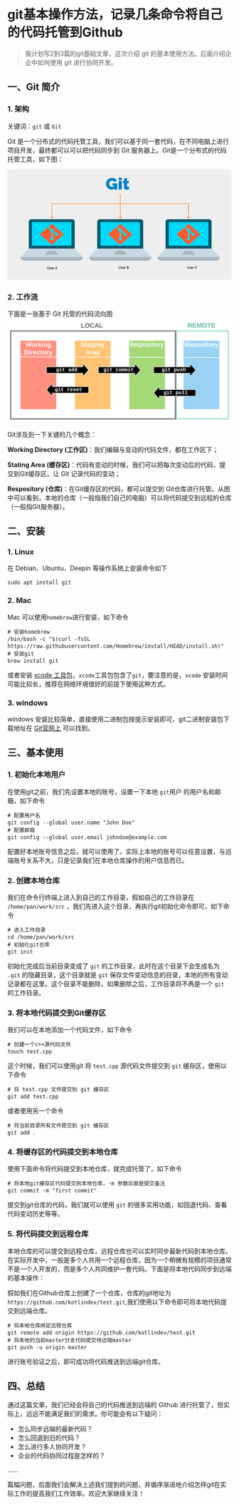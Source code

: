 # git基本操作方法，记录几条命令将自己的代码托管到Github

> 我计划写2到3篇的git基础文章，这次介绍 git 的基本使用方法。后面介绍企业中如何使用 git 进行协同开发。
>


## 一、Git 简介

### 1. 架构

关键词：`git` 或 `Git`

Git 是一个分布式的代码托管工具，我们可以基于同一套代码，在不同电脑上进行项目开发，最终都可以可以把代码同步到 Git 服务器上。Git是一个分布式的代码托管工具，如下图：

![01.png](./img/01.png)

### 2. 工作流

下面是一张基于 Git 托管的代码流向图
![02.png](./img/02.png)

Git涉及到一下关键的几个概念：

**Working Directory (工作区)**：我们编辑与变动的代码文件，都在工作区下；

**Stating Area (缓存区)**：代码有变动的时候，我们可以把每次变动后的代码，提交到Git缓存区。让 Git 记录代码的变动；

**Respository (仓库)**：在Git缓存区的代码，都可以提交到 Git仓库进行托管。从图中可以看到，本地的仓库（一般指我们自己的电脑）可以将代码提交到远程的仓库（一般指Git服务器）。


## 二、安装

### 1. Linux

在 Debian、Ubuntu、Deepin 等操作系统上安装命令如下

```shell
sudo apt install git
```

### 2. Mac

Mac 可以使用`homebrew`进行安装，如下命令

```shell
# 安装homebrew
/bin/bash -c "$(curl -fsSL https://raw.githubusercontent.com/Homebrew/install/HEAD/install.sh)"
# 安装git
brew install git
```

或者安装 [xcode 工具包](https://developer.apple.com/xcode/)，`xcode`工具包包含了`git`，要注意的是，`xcode` 安装时间可能比较长，推荐在网络环境很好的前提下使用这种方式。

### 3. windows
windows 安装比较简单，直接使用二进制包按提示安装即可，git二进制安装包下载地址在 [Git官网上](https://git-scm.com/downloads) 可以找到。

## 三、基本使用

### 1. 初始化本地用户

在使用git之前，我们先设置本地的账号，设置一下本地 `git`用户 的用户名和邮箱，如下命令
```shell
# 配置用户名
git config --global user.name "John Doe"
# 配置邮箱
git config --global user.email johndoe@example.com
```

配置好本地账号信息之后，就可以使用了。实际上本地的账号可以任意设置，与远端账号关系不大，只是记录我们在本地仓库操作的用户信息而已。


### 2. 创建本地仓库

我们在命令行终端上进入到自己的工作目录，假如自己的工作目录在 `/home/pan/work/src` ，我们先进入这个目录，再执行git初始化命令即可，如下命令

```shell
# 进入工作目录
cd /home/pan/work/src
# 初始化git仓库
git init
```

初始化完成后当前目录变成了 `git` 的工作目录，此时在这个目录下会生成名为 `.git` 的隐藏目录，这个目录就是 `git` 保存文件变动信息的目录，本地的所有变动记录都在这里。这个目录不能删除，如果删除之后，工作目录将不再是一个 `git` 的工作目录。


### 3. 将本地代码提交到Git缓存区

我们可以在本地添加一个代码文件，如下命令

```shell
# 创建一个c++源代码文件
touch test.cpp
```

这个时候，我们可以使用git 将 `test.cpp` 源代码文件提交到 `git` 缓存区，使用以下命令

```shell
# 将 test.cpp 文件提交到 git 缓存区
git add test.cpp
```

或者使用另一个命令

```shell
# 将当前目录所有文件提交到 git 缓存区
git add .
```

### 4. 将缓存区的代码提交到本地仓库

使用下面命令将代码提交到本地仓库，就完成托管了，如下命令

```shell
# 将本地git缓存区代码提交到本地仓库，-m 参数后面是提交备注
git commit -m "first commit"
```

提交到git仓库的代码，我们就可以使用 `git` 的很多实用功能，如回退代码、查看代码变动历史等等。

### 5. 将代码提交到远程仓库

本地仓库的可以提交到远程仓库，远程仓库也可以实时同步最新代码到本地仓库。在实际开发中，一般是多个人共用一个远程仓库，因为一个稍微有规模的项目通常不是一个人开发的，而是多个人共同维护一套代码。下面是将本地代码同步到远端的基本操作：

假如我们在Github仓库上创建了一个仓库，仓库的git地址为 `https://github.com/kotlindev/test.git`,我们使用以下命令即可将本地代码提交到远端仓库。

```shell
# 将本地仓库绑定远程仓库
git remote add origin https://github.com/kotlindev/test.git
# 将本地的当前master分支代码提交待远端master
git push -u origin master
```

进行账号验证之后，即可成功将代码推送到远端git仓库。

## 四、总结

通过这篇文章，我们已经会将自己的代码推送到远端的 Github 进行托管了，但实际上，远远不能满足我们的需求。你可能会有以下疑问：

- 怎么同步远端的最新代码？
- 怎么回退到旧的代码？
- 怎么进行多人协同开发？
- 企业的代码协同过程是怎样的？

......

篇幅问题，后面我们会解决上述我们提到的问题，并循序渐进地介绍怎样git在实际工作的提高我们工作效率。欢迎大家继续关注！








